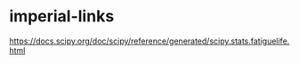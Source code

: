 # imperial-links

https://docs.scipy.org/doc/scipy/reference/generated/scipy.stats.fatiguelife.html
